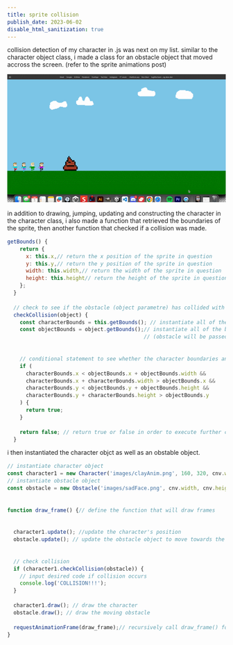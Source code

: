 ```yaml
---
title: sprite collision
publish_date: 2023-06-02
disable_html_sanitization: true
--- 
```

<font>
        collision detection of my character in .js was next on my list. similar to the character object class,
        i made a class for an obstacle object that moved accross the screen. (refer to the sprite animations post)
</font>

![pixel art foundation](./images/runforveg.gif)

<font>
        in addition to drawing, jumping, updating and constructing the character in the character class,
        i also made a function that retrieved the boundaries of the sprite, then another function that 
        checked if a collision was made.
</font>

```js
getBounds() {
    return {
      x: this.x,// return the x position of the sprite in question
      y: this.y,// return the y position of the sprite in question
      width: this.width,// return the width of the sprite in question
      height: this.height// return the height of the sprite in question
    };
  }

  // check to see if the obstacle (object parametre) has collided with the character!
  checkCollision(object) {
    const characterBounds = this.getBounds(); // instantiate all of the boundary co-ordinates in Character()
    const objectBounds = object.getBounds();// instantiate all of the boundary co-ordinates os the Ostacle() object
                                            // (obstacle will be passed in later in draw_frame())


    // conditional statement to see whether the character boundaries and obstacle boundaries have over-lapped
    if (
      characterBounds.x < objectBounds.x + objectBounds.width &&
      characterBounds.x + characterBounds.width > objectBounds.x &&
      characterBounds.y < objectBounds.y + objectBounds.height &&
      characterBounds.y + characterBounds.height > objectBounds.y
    ) {
      return true; 
    }

    return false; // return true or false in order to execute further code (go to draw_frame()->check collision)
  }
```

<font>
        i then instantiated the character objct as well as an obstable object.

        
</font>

```js
// instantiate character object
const character1 = new Character('images/clayAnim.png', 160, 320, cnv.width / 10, cnv.height / 3 * 2 + (cnv.height));
// instantiate obstacle object
const obstacle = new Obstacle('images/sadFace.png', cnv.width, cnv.height / 3 * 2, 2);


function draw_frame() {// define the function that will draw frames


  character1.update(); //update the character's position
  obstacle.update(); // update the obstacle object to move towards the character
  

  // check collision
  if (character1.checkCollision(obstacle)) {
    // input desired code if collision occurs
    console.log('COLLISION!!!');
  }

  character1.draw(); // draw the character
  obstacle.draw(); // draw the moving obstacle
  
  requestAnimationFrame(draw_frame);// recursively call draw_frame() for ongoing animation
}

```
















